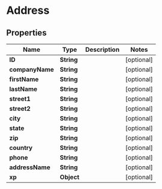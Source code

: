 
# Address

## Properties
Name | Type | Description | Notes
------------ | ------------- | ------------- | -------------
**ID** | **String** |  |  [optional]
**companyName** | **String** |  |  [optional]
**firstName** | **String** |  |  [optional]
**lastName** | **String** |  |  [optional]
**street1** | **String** |  |  [optional]
**street2** | **String** |  |  [optional]
**city** | **String** |  |  [optional]
**state** | **String** |  |  [optional]
**zip** | **String** |  |  [optional]
**country** | **String** |  |  [optional]
**phone** | **String** |  |  [optional]
**addressName** | **String** |  |  [optional]
**xp** | **Object** |  |  [optional]



